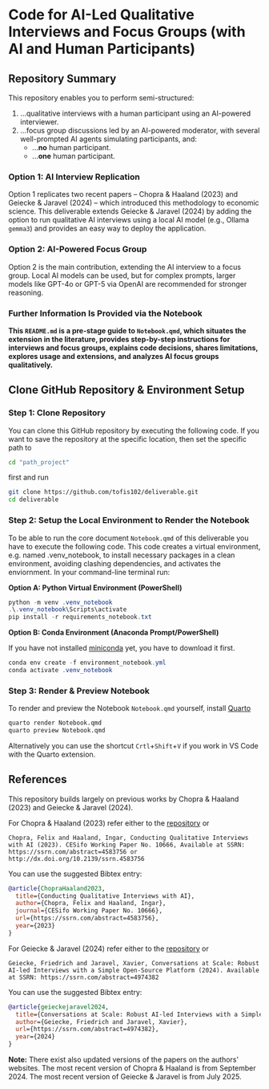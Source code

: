 # Code for AI-Led Qualitative Interviews and Focus Groups (with AI and Human Participants)

## Repository Summary

This repository enables you to perform semi-structured:

1. ...qualitative interviews with a human participant using an AI-powered interviewer.
2. ...focus group discussions led by an AI-powered moderator, with several well-prompted AI agents simulating participants, and:
   - ...__no__ human participant.
   - ...__one__ human participant.

### Option 1: AI Interview Replication

Option 1 replicates two recent papers – Chopra & Haaland (2023) and Geiecke & Jaravel (2024) – which introduced this methodology to economic science. This deliverable extends Geiecke & Jaravel (2024) by adding the option to run qualitative AI interviews using a local AI model (e.g., Ollama `gemma3`) and provides an easy way to deploy the application.

### Option 2: AI-Powered Focus Group

Option 2 is the main contribution, extending the AI interview to a focus group. Local AI models can be used, but for complex prompts, larger models like GPT-4o or GPT-5 via OpenAI are recommended for stronger reasoning.

### Further Information Is Provided via the Notebook

**This `README.md` is a pre-stage guide to `Notebook.qmd`, which situates the extension in the literature, provides step-by-step instructions for interviews and focus groups, explains code decisions, shares limitations, explores usage and extensions, and analyzes AI focus groups qualitatively.**

## Clone GitHub Repository & Environment Setup

### Step 1: Clone Repository

You can clone this GitHub repository by executing the following code. If you want to save the repository at the specific location, then set the specific path to
```bash
cd "path_project"
```
first and run
```bash
git clone https://github.com/tofis102/deliverable.git
cd deliverable
```

### Step 2: Setup the Local Environment to Render the Notebook

To be able to run the core document `Notebook.qmd` of this deliverable you have to execute the following code. This code creates a virtual environment, e.g. named .venv_notebook, to install necessary packages in a clean environment, avoiding clashing dependencies, and activates the enviornment. In your command-line terminal run:

**Option A: Python Virtual Environment (PowerShell)**
```powershell
python -m venv .venv_notebook
.\.venv_notebook\Scripts\activate
pip install -r requirements_notebook.txt
```

**Option B: Conda Environment (Anaconda Prompt/PowerShell)**

If you have not installed [miniconda](https://docs.anaconda.com/miniconda/miniconda-install/) yet, you have to download it first.
```powershell
conda env create -f environment_notebook.yml
conda activate .venv_notebook
```

### Step 3: Render & Preview Notebook
To render and preview the Notebook `Notebook.qmd` yourself, install [Quarto](https://quarto.org/docs/get-started/)
```bash
quarto render Notebook.qmd
quarto preview Notebook.qmd
```
Alternatively you can use the shortcut `Crtl`+`Shift`+`V` if you work in VS Code with the Quarto extension.

## References
This repository builds largely on previous works by Chopra & Haaland (2023) and Geiecke & Jaravel (2024). 

For Chopra & Haaland (2023) refer either to the [repository](https://github.com/fchop/interviews) or 
```
Chopra, Felix and Haaland, Ingar, Conducting Qualitative Interviews with AI (2023). CESifo Working Paper No. 10666, Available at SSRN: https://ssrn.com/abstract=4583756 or http://dx.doi.org/10.2139/ssrn.4583756
```
You can use the suggested Bibtex entry:
```bibtex
@article{ChopraHaaland2023,
  title={Conducting Qualitative Interviews with AI},
  author={Chopra, Felix and Haaland, Ingar},
  journal={CESifo Working Paper No. 10666},
  url={https://ssrn.com/abstract=4583756},
  year={2023}
}
```

For Geiecke & Jaravel (2024) refer either to the [repository](https://github.com/friedrichgeiecke/interviews) or 
```
Geiecke, Friedrich and Jaravel, Xavier, Conversations at Scale: Robust AI-led Interviews with a Simple Open-Source Platform (2024). Available at SSRN: https://ssrn.com/abstract=4974382 
```
You can use the suggested Bibtex entry:
```bibtex
@article{geieckejaravel2024,
  title={Conversations at Scale: Robust AI-led Interviews with a Simple Open-Source Platform},
  author={Geiecke, Friedrich and Jaravel, Xavier},
  url={https://ssrn.com/abstract=4974382},
  year={2024}
}
```

**Note:** There exist also updated versions of the papers on the authors' websites. The most recent version of Chopra & Haaland is from September 2024. The most recent version of Geiecke & Jaravel is from July 2025.



